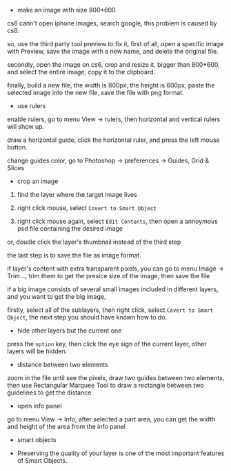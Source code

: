 * make an image with size 800*600

cs6 cann't open iphone images, search google, this problem is caused by cs6.

so, use the third party tool preview to fix it, first of all, open a
specific image with Preview, save the image with a new name, and delete the
original file.

secondly, open the image on cs6, crop and resize it, bigger than
800*600, and select the entire image, copy it to the clipboard.

finally, build a new file, the width is 800px, the height is 600px, paste the
selected image into the new file, save the file with png format.

* use rulers

enable rulers, go to menu View -> rulers, then horizontal and vertical rulers will show up.

draw a horizontal guide, click the horizontal ruler, and press the left mouse button.

change guides color, go to Photoshop -> preferences -> Guides, Grid & Slices

* crop an image

1. find the layer where the target image lives

2. right click mouse, select `Covert to Smart Object`

3. right click mouse again, select `Edit Contents`, then open a annoymous psd file containing the desired image

or, doudle click the layer's thumbnail instead of the third step

the last step is to save the file as image format.

if layer's content with extra transparent pixels, you can go to menu Image -> Trim...,
trim them to get the presice size of the image, then save the file

if a big image consists of several small images included in different layers, and you want to get the big image,

firstly, select all of the sublayers, then right click, select `Covert to Smart Object`, the next step you
should have known how to do.

* hide other layers but the current one

press the `option` key, then click the eye sign of the current layer, other layers will be hidden.

* distance between two elements

zoom in the file until see the pixels, draw two guides between two elements, then use Rectangular Marquee Tool
to draw a rectangle between two guidelines to get the distance

* open info panel

go to menu View -> Info, after selected a part area, you can get the width and height of the area from the info panel

* smart objects

* Preserving the quality of your layer is one of the most important features of Smart Objects.
